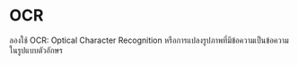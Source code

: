 # OCR
ลองใช้ OCR: Optical Character Recognition หรือการแปลงรูปภาพที่มีข้อความเป็นข้อความในรูปแบบตัวอักษร

